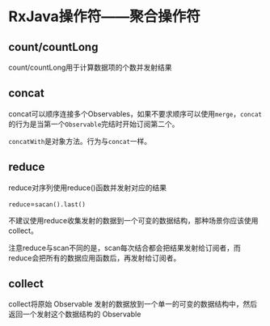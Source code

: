 # RxJava操作符——聚合操作符

## count/countLong

count/countLong用于计算数据项的个数并发射结果

## concat

concat可以顺序连接多个Observables，如果不要求顺序可以使用`merge`，`concat`的行为是当第一个`Observable`完结时开始订阅第二个。

`concatWith`是对象方法。行为与`concat`一样。

## reduce

reduce对序列使用reduce()函数并发射对应的结果

`reduce`=`sacan().last()`

不建议使用reduce收集发射的数据到一个可变的数据结构，那种场景你应该使用collect。

注意reduce与scan不同的是，scan每次结合都会把结果发射给订阅者，而reduce会把所有的数据应用函数后，再发射给订阅者。

## collect

collect将原始 Observable 发射的数据放到一个单一的可变的数据结构中，然后返回一个发射这个数据结构的 Observable

















